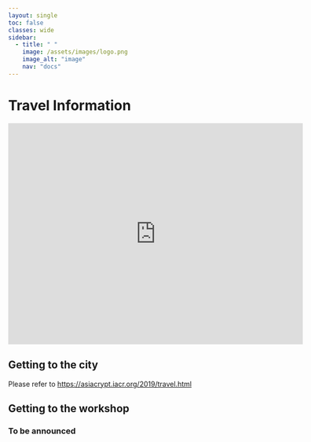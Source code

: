 ```yaml
---
layout: single
toc: false
classes: wide
sidebar:  
  - title: " "   
    image: /assets/images/logo.png
    image_alt: "image"
    nav: "docs"
---
```


# Travel Information

<iframe src="https://www.google.com/maps/embed?pb=!1m18!1m12!1m3!1d3282.034050924288!2d135.21759361484555!3d34.65384298044647!2m3!1f0!2f0!3f0!3m2!1i1024!2i768!4f13.1!3m3!1m2!1s0x600091f98081f443%3A0x31c1e17b437432c7!2sUniversity+of+Hyogo+Kobe+Campus+for+Information+Science!5e0!3m2!1sen!2sjp!4v1564814637042!5m2!1sen!2sjp" width="600" height="450" frameborder="0" style="border:0" allowfullscreen=""></iframe>

## Getting to the city
Please refer to https://asiacrypt.iacr.org/2019/travel.html
<!-- # by plane  -->

<!-- # by train  -->


## Getting to the workshop

### To be announced
<!--![Getting to Hyogo University](http://www.hyogo-dai.ac.jp/en/about/img/Access_img_01.png) -->

